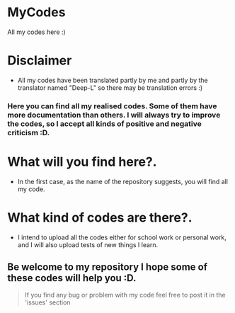 # MyCodes
All my codes here :)
# Disclaimer
* All my codes have been translated partly by me and partly by the translator named "Deep-L" so there may be translation errors :)
### Here you can find all my realised codes. Some of them have more documentation than others. I will always try to improve the codes, so I accept all kinds of positive and negative criticism :D.
# What will you find here?.
* In the first case, as the name of the repository suggests, you will find all my code.
# What kind of codes are there?.
* I intend to upload all the codes either for school work or personal work, and I will also upload tests of new things I learn.
## Be welcome to my repository I hope some of these codes will help you :D.
> If you find any bug or problem with my code feel free to post it in the 'issues' section
